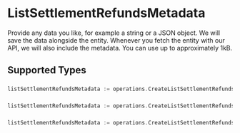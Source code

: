 # ListSettlementRefundsMetadata

Provide any data you like, for example a string or a JSON object. We will save the data alongside the entity. Whenever
you fetch the entity with our API, we will also include the metadata. You can use up to approximately 1kB.


## Supported Types

### 

```go
listSettlementRefundsMetadata := operations.CreateListSettlementRefundsMetadataStr(string{/* values here */})
```

### 

```go
listSettlementRefundsMetadata := operations.CreateListSettlementRefundsMetadataMapOfAny(map[string]any{/* values here */})
```

### 

```go
listSettlementRefundsMetadata := operations.CreateListSettlementRefundsMetadataArrayOfStr([]string{/* values here */})
```

